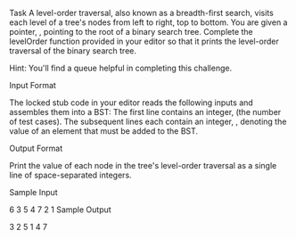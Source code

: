 Task
A level-order traversal, also known as a breadth-first search, visits each level of a tree's nodes from left to right, top to bottom. You are given a pointer, , pointing to the root of a binary search tree. Complete the levelOrder function provided in your editor so that it prints the level-order traversal of the binary search tree.

Hint: You'll find a queue helpful in completing this challenge.

Input Format

The locked stub code in your editor reads the following inputs and assembles them into a BST:
The first line contains an integer,  (the number of test cases).
The  subsequent lines each contain an integer, , denoting the value of an element that must be added to the BST.

Output Format

Print the  value of each node in the tree's level-order traversal as a single line of  space-separated integers.

Sample Input

6
3
5
4
7
2
1
Sample Output

3 2 5 1 4 7 
